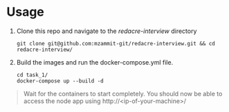 # Usage

1. Clone this repo and navigate to the *redacre-interview* directory
   ```
   git clone git@github.com:mzammit-git/redacre-interview.git && cd redacre-interview/
   ```

2. Build the images and run the docker-compose.yml file.
   ```
   cd task_1/
   docker-compose up --build -d
   ```

> Wait for the containers to start completely. You should now be able to access the node app using http://\<ip-of-your-machine\>/
